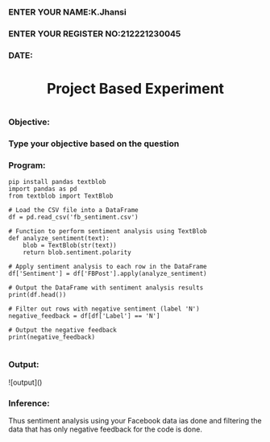 <H3>ENTER YOUR NAME:K.Jhansi</H3>
<H3>ENTER YOUR REGISTER NO:212221230045</H3>
<H3>DATE:</H3>
<H1 Align="center">Project Based Experiment<H1>
<H3>Objective:<H3>
Type your objective based on the question
<H3>Program:</H3>
  
```
pip install pandas textblob
import pandas as pd
from textblob import TextBlob

# Load the CSV file into a DataFrame
df = pd.read_csv('fb_sentiment.csv')

# Function to perform sentiment analysis using TextBlob
def analyze_sentiment(text):
    blob = TextBlob(str(text))
    return blob.sentiment.polarity

# Apply sentiment analysis to each row in the DataFrame
df['Sentiment'] = df['FBPost'].apply(analyze_sentiment)

# Output the DataFrame with sentiment analysis results
print(df.head())

# Filter out rows with negative sentiment (label 'N')
negative_feedback = df[df['Label'] == 'N']

# Output the negative feedback
print(negative_feedback)


```

  
<H3>Output:</H3>
![output]()
<H3>Inference:</H3>
Thus sentiment analysis using your Facebook data ias done and filtering the data that has only negative feedback for the code is done.
